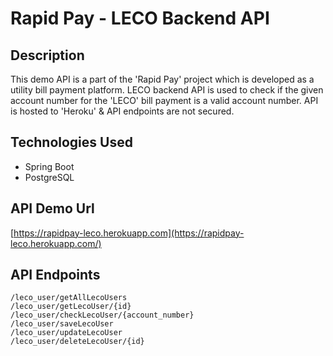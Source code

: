 # Rapid Pay - LECO Backend API

## Description
This demo API is a part of the 'Rapid Pay' project which is developed as a utility bill payment platform.
LECO backend API is used to check if the given account number for the 'LECO' bill payment is a valid account number.
API is hosted to 'Heroku' & API endpoints are not secured.

## Technologies Used
* Spring Boot
* PostgreSQL

## API Demo Url
[https://rapidpay-leco.herokuapp.com](https://rapidpay-leco.herokuapp.com/)
	
## API Endpoints
	/leco_user/getAllLecoUsers
	/leco_user/getLecoUser/{id}
	/leco_user/checkLecoUser/{account_number}
	/leco_user/saveLecoUser
	/leco_user/updateLecoUser
	/leco_user/deleteLecoUser/{id}
